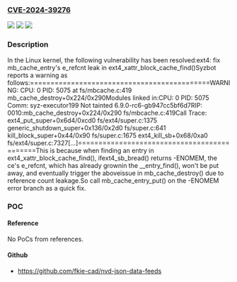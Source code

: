 ### [CVE-2024-39276](https://cve.mitre.org/cgi-bin/cvename.cgi?name=CVE-2024-39276)
![](https://img.shields.io/static/v1?label=Product&message=Linux&color=blue)
![](https://img.shields.io/static/v1?label=Version&message=b878c8a7f08f%3C%209ad75e78747b%20&color=brighgreen)
![](https://img.shields.io/static/v1?label=Vulnerability&message=n%2Fa&color=brighgreen)

### Description

In the Linux kernel, the following vulnerability has been resolved:ext4: fix mb_cache_entry's e_refcnt leak in ext4_xattr_block_cache_find()Syzbot reports a warning as follows:============================================WARNING: CPU: 0 PID: 5075 at fs/mbcache.c:419 mb_cache_destroy+0x224/0x290Modules linked in:CPU: 0 PID: 5075 Comm: syz-executor199 Not tainted 6.9.0-rc6-gb947cc5bf6d7RIP: 0010:mb_cache_destroy+0x224/0x290 fs/mbcache.c:419Call Trace: <TASK> ext4_put_super+0x6d4/0xcd0 fs/ext4/super.c:1375 generic_shutdown_super+0x136/0x2d0 fs/super.c:641 kill_block_super+0x44/0x90 fs/super.c:1675 ext4_kill_sb+0x68/0xa0 fs/ext4/super.c:7327[...]============================================This is because when finding an entry in ext4_xattr_block_cache_find(), ifext4_sb_bread() returns -ENOMEM, the ce's e_refcnt, which has already grownin the __entry_find(), won't be put away, and eventually trigger the aboveissue in mb_cache_destroy() due to reference count leakage.So call mb_cache_entry_put() on the -ENOMEM error branch as a quick fix.

### POC

#### Reference
No PoCs from references.

#### Github
- https://github.com/fkie-cad/nvd-json-data-feeds

